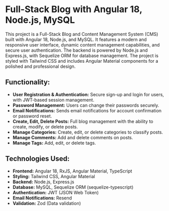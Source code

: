 # Full-Stack Blog with Angular 18, Node.js, MySQL

This project is a Full-Stack Blog and Content Management System (CMS) built with Angular 18, Node.js, and MySQL. It features a modern and responsive user interface, dynamic content management capabilities, and secure user authentication. The backend is powered by Node.js and Express.js, with Sequelize ORM for database management. The project is styled with Tailwind CSS and includes Angular Material components for a polished and professional design.

## Functionality:
- **User Registration & Authentication:** Secure sign-up and login for users, with JWT-based session management.
- **Password Management:** Users can change their passwords securely.
- **Email Notifications:** Sends email notifications for account confirmation or password reset.
- **Create, Edit, Delete Posts:** Full blog management with the ability to create, modify, or delete posts.
- **Manage Categories:** Create, edit, or delete categories to classify posts.
- **Manage Comments:** Add and delete comments on posts.
- **Manage Tags:** Add, edit, or delete tags.

## Technologies Used:
- **Frontend:** Angular 18, RxJS, Angular Material, TypeScript
- **Styling:** Tailwind CSS, Angular Material
- **Backend:** Node.js, Express.js
- **Database:** MySQL, Sequelize ORM (sequelize-typescript)
- **Authentication:** JWT (JSON Web Token)
- **Email Notifications:** Resend
- **Validation:** Zod (Data validation)
